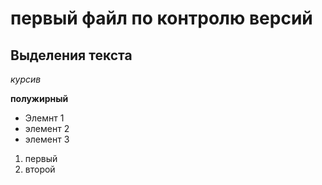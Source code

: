 # первый файл по контролю версий 
 
## Выделения текста

*курсив*

**полужирный**

* Элемнт 1
* элемент 2
* элемент 3

1. первый
2. второй


